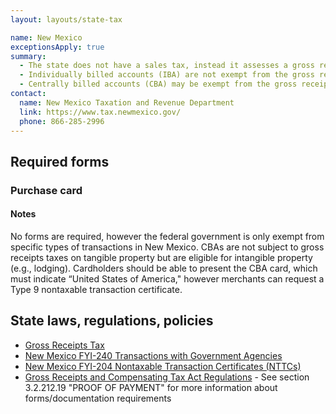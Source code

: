 ```yaml
---
layout: layouts/state-tax

name: New Mexico
exceptionsApply: true
summary:
  - The state does not have a sales tax, instead it assesses a gross receipts tax on merchants.
  - Individually billed accounts (IBA) are not exempt from the gross receipts tax.
  - Centrally billed accounts (CBA) may be exempt from the gross receipts tax.
contact:
  name: New Mexico Taxation and Revenue Department
  link: https://www.tax.newmexico.gov/
  phone: 866-285-2996
---
```


## Required forms

### Purchase card

#### Notes

No forms are required, however the federal government is only exempt from specific types of transactions in New Mexico. CBAs are not subject to gross receipts taxes on tangible property but are eligible for intangible property (e.g., lodging).  Cardholders should be able to present the CBA card, which must indicate “United States of America," however merchants can request a Type 9 nontaxable transaction certificate.

## State laws, regulations, policies

* [Gross Receipts Tax](https://www.tax.newmexico.gov/all-nm-taxes/2020/12/20/what-is-new-mexicos-sales-tax-rate/)
* [New Mexico FYI-240 Transactions with Government Agencies](https://www.tax.newmexico.gov/governments/governmental-gross-receipts-tax/)
* [New Mexico FYI-204 Nontaxable Transaction Certificates (NTTCs)](https://www.tax.newmexico.gov/businesses/non-taxable-transaction-certificates-nttc/)
* [Gross Receipts and Compensating Tax Act Regulations](https://www.tax.newmexico.gov/businesses/wp-content/uploads/sites/7/2020/11/FYI-230__Compensating-Tax_5-18.pdf) - See section 3.2.212.19 "PROOF OF PAYMENT" for more information about forms/documentation requirements
